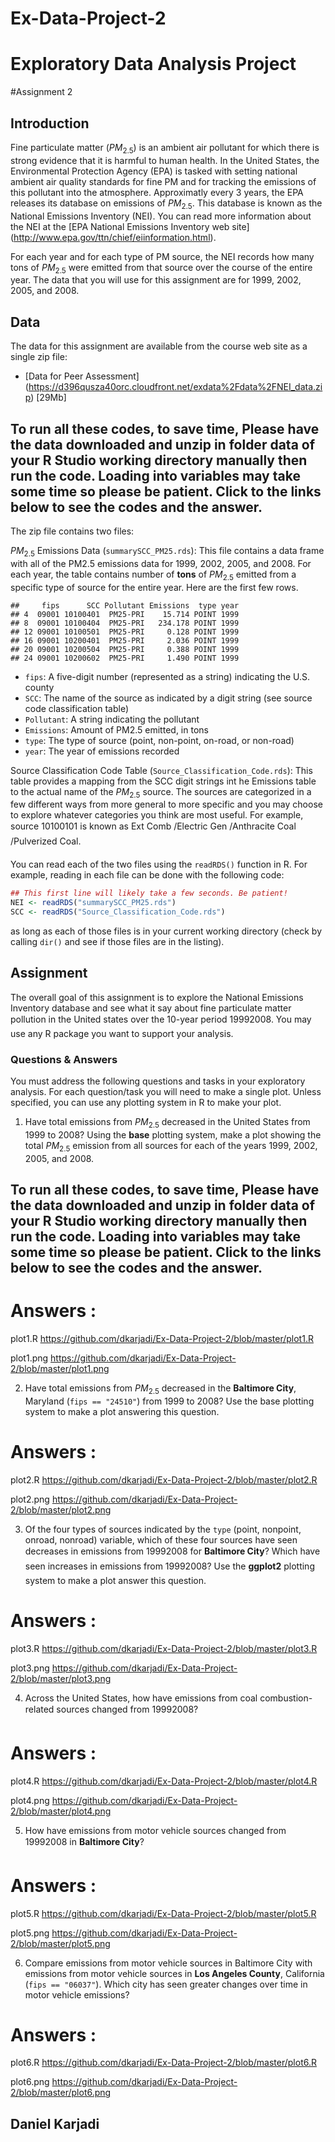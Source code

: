 # Ex-Data-Project-2
Exploratory Data Analysis Project
========================================================

#Assignment 2

Introduction
-------------

Fine particulate matter ($PM_{2.5}$) is an ambient air pollutant for which there is strong evidence that it is harmful to human health. In the United States, the Environmental Protection Agency (EPA) is tasked with setting national ambient air quality standards for fine PM and for tracking the emissions of this pollutant into the atmosphere. Approximatly every 3 years, the EPA releases its database on emissions of $PM_{2.5}$. This database is known as the National Emissions Inventory (NEI). You can read more information about the NEI at the [EPA National Emissions Inventory web site] (http://www.epa.gov/ttn/chief/eiinformation.html).

For each year and for each type of PM source, the NEI records how many tons of $PM_{2.5}$ were emitted from that source over the course of the entire year. The data that you will use for this assignment are for 1999, 2002, 2005, and 2008.

Data
---------

The data for this assignment are available from the course web site as a single zip file:

* [Data for Peer Assessment] (https://d396qusza40orc.cloudfront.net/exdata%2Fdata%2FNEI_data.zip) [29Mb]

## To run all these codes, to save time, Please have the data downloaded and unzip in folder data of your R Studio working directory manually then run the code. Loading into variables may take some time so please be patient. Click to the links below to see the codes and the answer.

The zip file contains two files:

$PM_{2.5}$ Emissions Data (``summarySCC_PM25.rds``): This file contains a data frame with all of the PM2.5 emissions data for 1999, 2002, 2005, and 2008. For each year, the table contains number of **tons** of $PM_{2.5}$ emitted from a specific type of source for the entire year. Here are the first few rows.


```
##     fips      SCC Pollutant Emissions  type year
## 4  09001 10100401  PM25-PRI    15.714 POINT 1999
## 8  09001 10100404  PM25-PRI   234.178 POINT 1999
## 12 09001 10100501  PM25-PRI     0.128 POINT 1999
## 16 09001 10200401  PM25-PRI     2.036 POINT 1999
## 20 09001 10200504  PM25-PRI     0.388 POINT 1999
## 24 09001 10200602  PM25-PRI     1.490 POINT 1999
```


* ``fips``: A five-digit number (represented as a string) indicating the U.S. county
* ``SCC``: The name of the source as indicated by a digit string (see source code classification table)
* ``Pollutant``: A string indicating the pollutant
* ``Emissions``: Amount of PM2.5 emitted, in tons
* ``type``: The type of source (point, non-point, on-road, or non-road)
* ``year``: The year of emissions recorded

Source Classification Code Table (``Source_Classification_Code.rds``): This table provides a mapping from the SCC digit strings int he Emissions table to the actual name of the $PM_{2.5}$ source. The sources are categorized in a few different ways from more general to more specific and you may choose to explore whatever categories you think are most useful. For example, source 10100101 is known as Ext Comb /Electric Gen /Anthracite Coal /Pulverized Coal.

You can read each of the two files using the ``readRDS()`` function in R. For example, reading in each file can be done with the following code:


```r
## This first line will likely take a few seconds. Be patient!
NEI <- readRDS("summarySCC_PM25.rds")
SCC <- readRDS("Source_Classification_Code.rds")
```


as long as each of those files is in your current working directory (check by calling ``dir()`` and see if those files are in the listing).

Assignment
---------------

The overall goal of this assignment is to explore the National Emissions Inventory database and see what it say about fine particulate matter pollution in the United states over the 10-year period 19992008. You may use any R package you want to support your analysis.

### Questions & Answers

You must address the following questions and tasks in your exploratory analysis. For each question/task you will need to make a single plot. Unless specified, you can use any plotting system in R to make your plot.

1. Have total emissions from $PM_{2.5}$ decreased in the United States from 1999 to 2008? Using the **base** plotting system, make a plot showing the total $PM_{2.5}$ emission from all sources for each of the years 1999, 2002, 2005, and 2008.

## To run all these codes, to save time, Please have the data downloaded and unzip in folder data of your R Studio working directory manually then run the code. Loading into variables may take some time so please be patient. Click to the links below to see the codes and the answer.

# Answers :

plot1.R
https://github.com/dkarjadi/Ex-Data-Project-2/blob/master/plot1.R

plot1.png
https://github.com/dkarjadi/Ex-Data-Project-2/blob/master/plot1.png

2. Have total emissions from $PM_{2.5}$ decreased in the **Baltimore City**, Maryland (``fips == "24510"``) from 1999 to 2008? Use the base plotting system to make a plot answering this question.
# Answers :

plot2.R
https://github.com/dkarjadi/Ex-Data-Project-2/blob/master/plot2.R

plot2.png
https://github.com/dkarjadi/Ex-Data-Project-2/blob/master/plot2.png

3. Of the four types of sources indicated by the ``type`` (point, nonpoint, onroad, nonroad) variable, which of these four sources have seen decreases in emissions from 19992008 for **Baltimore City**? Which have seen increases in emissions from 19992008? Use the **ggplot2** plotting system to make a plot answer this question.
# Answers :

plot3.R
https://github.com/dkarjadi/Ex-Data-Project-2/blob/master/plot3.R

plot3.png
https://github.com/dkarjadi/Ex-Data-Project-2/blob/master/plot3.png

4. Across the United States, how have emissions from coal combustion-related sources changed from 19992008?
# Answers :

plot4.R
https://github.com/dkarjadi/Ex-Data-Project-2/blob/master/plot4.R

plot4.png
https://github.com/dkarjadi/Ex-Data-Project-2/blob/master/plot4.png

5. How have emissions from motor vehicle sources changed from 19992008 in **Baltimore City**?
# Answers :

plot5.R
https://github.com/dkarjadi/Ex-Data-Project-2/blob/master/plot5.R

plot5.png
https://github.com/dkarjadi/Ex-Data-Project-2/blob/master/plot5.png

6. Compare emissions from motor vehicle sources in Baltimore City with emissions from motor vehicle sources in **Los Angeles County**, California (``fips == "06037"``). Which city has seen greater changes over time in motor vehicle emissions?
# Answers :

plot6.R
https://github.com/dkarjadi/Ex-Data-Project-2/blob/master/plot6.R

plot6.png
https://github.com/dkarjadi/Ex-Data-Project-2/blob/master/plot6.png

## Daniel Karjadi
